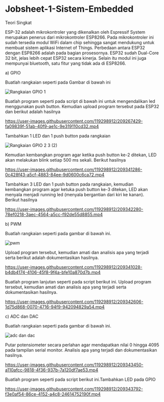 # Jobsheet-1-Sistem-Embedded


Teori Singkat


ESP-32 adalah mikrokontroler yang dikenalkan oleh Espressif System merupakan penerus dari mikrokontroler ESP8266. Pada mikrokontroler ini sudah tersedia modul WiFi dalam chip sehingga sangat mendukung untuk membuat sistem aplikasi Internet of Things. Perbedaan antara ESP32 dengan ESP8266 adalah pada bagian prosesornya. ESP32 sudah Dual-Core 32 bit, jelas lebih cepat ESP32 secara kinerja. Selain itu modul ini juga mempunyai bluetooth, satu fitur yang tidak ada di ESP8266.



a) GPIO

Buatlah rangkaian seperti pada Gambar di bawah ini


![Rangkaian GPIO 1](https://user-images.githubusercontent.com/119298912/208895086-ba9ca70c-7b6f-43c1-aaf3-8ec41033179b.jpg)


Buatlah program seperti pada script di bawah ini untuk mengendalikan led menggunakan push button. Kemudian upload program tersebut pada ESP32 dan berikut adalah hasilnya




https://user-images.githubusercontent.com/119298912/209267429-fa09839f-51ab-40f9-ae1c-9e319110cd32.mp4




Tambahkan 1 LED dan 1 push button pada rangkaian



![Rangkaian GPIO 2 3 (2)](https://user-images.githubusercontent.com/119298912/209339895-6b1d3d49-7d6c-4d22-8f5f-a0b5059992bd.jpg)



Kemudian kembangkan program agar ketika push button ke-2 ditekan, LED akan melakukan blink setiap 500 ms sekali. Berikut hasilnya



https://user-images.githubusercontent.com/119298912/209341286-0c428f43-a5cf-4883-84ee-9d0600c6ca72.mp4



Tambahkan 3 LED dan 1 push button pada rangkaian, kemudian kembangkan program agar ketuka push button ke-3 ditekan, LED akan menyala menjadi running led (menyala bergantian dari kiri ke kanan). Berikut hasilnya




https://user-images.githubusercontent.com/119298912/209342280-78ef0218-3aec-4564-a5cc-f92de55d8855.mp4





b) PWM


Buatlah rangkaian seperti pada gambar di bawah ini.



![pwm](https://user-images.githubusercontent.com/119298912/209266903-932d872e-edd3-470a-9dee-26cd42144430.jpg)



Upload program tersebut, kemudian amati dan analisis apa yang terjadi serta berikut adalah dokumentasikan hasilnya.



https://user-images.githubusercontent.com/119298912/209341028-b4db4174-4106-45f8-9f4a-bfe10a870d7b.mp4


Buatlah program lanjutan seperti pada script berikut ini. Upload program tersebut, kemudian amati dan analisis apa yang terjadi serta 
dokumentasikan hasilnya.



https://user-images.githubusercontent.com/119298912/209342606-1d75d868-0070-4716-94f9-942094829a54.mp4



c) ADC dan DAC

Buatlah rangkaian seperti pada gambar di bawah ini.



![adc dan dac](https://user-images.githubusercontent.com/119298912/209343093-19ac3932-72b5-4d21-ba8b-faa498015521.jpg)


Putar potensiometer secara perlahan agar mendapatkan nilai 0 hingga 4095 pada tampilan serial monitor. Analisis apa yang terjadi dan dokumentasikan hasilnya.


https://user-images.githubusercontent.com/119298912/209343450-a110afcc-9818-4f36-937b-7a120df7ae53.mp4


Buatlah program seperti pada script berikut ini.Tambahkan LED pada GPIO


https://user-images.githubusercontent.com/119298912/209343792-f3e0af54-86ce-4152-a4c8-24614752190f.mp4



